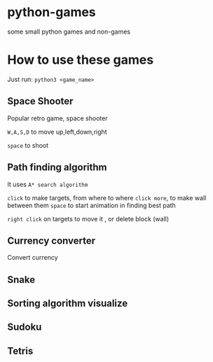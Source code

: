 # python-games
some small python games and non-games


# How to use these games

Just run: ```python3 <game_name> ``` 


## Space Shooter
Popular retro game, space shooter

```W,A,S,D``` to move up,left,down,right

```space``` to shoot
 




## Path finding algorithm
It uses ```A* search algorithm```


```click``` to make targets, from where to where
```click more```, to make wall between them
```space``` to start animation in finding best path

```right click``` on targets to move it , or delete block (wall)




## Currency converter

Convert currency


## Snake


## Sorting algorithm visualize



## Sudoku



## Tetris





